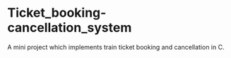 # Ticket_booking-cancellation_system
A mini project which implements train ticket booking and cancellation in C.
